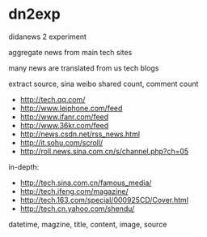 dn2exp
======

didanews 2 experiment

aggregate news from main tech sites

many news are translated from us tech blogs

extract source, sina weibo shared count, comment count


- http://tech.qq.com/
- http://www.leiphone.com/feed
- http://www.ifanr.com/feed
- http://www.36kr.com/feed
- http://news.csdn.net/rss_news.html
- http://it.sohu.com/scroll/
- http://roll.news.sina.com.cn/s/channel.php?ch=05

in-depth:

- http://tech.sina.com.cn/famous_media/
- http://tech.ifeng.com/magazine/
- http://tech.163.com/special/000925CD/Cover.html
- http://tech.cn.yahoo.com/shendu/

datetime, magzine, title, content, image, source

